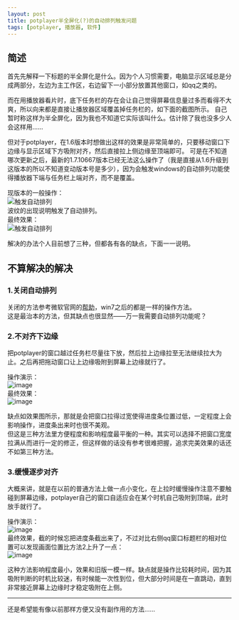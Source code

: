 ```yaml
---
layout: post
title: potplayer半全屏化(?)的自动排列触发问题
tags: [potplayer, 播放器, 软件]
---
```


## 简述

首先先解释一下标题的半全屏化是什么。因为个人习惯需要，电脑显示区域总是分成两部分，左边为主工作区，右边留下一小部分放置其他窗口，如qq之类的。

而在用播放器看片时，底下任务栏的存在会让自己觉得屏幕信息量过多而看得不大爽，所以向来都是直接让播放器区域覆盖掉任务栏的，如下面的截图所示。
自己暂时称这样为半全屏化，因为我也不知道它实际该叫什么。估计除了我也没多少人会这样用……

但对于potplayer，在1.6版本时想做出这样的效果是非常简单的，只要移动窗口下边缘与显示区域下方吸附对齐，然后直接拉上侧边缘至顶端即可。
可是在不知道哪次更新之后，最新的1.7.10667版本已经无法这么操作了（我是直接从1.6升级到这版本的所以不知道变动版本号是多少），因为会触发windows的自动排列功能使得播放器下端与任务栏上端对齐，而不是覆盖。

现版本的一般操作：  
![触发自动排列](https://ws2.sinaimg.cn/large/97de980aly1fqrckcqf2mg208v031aa7.gif)  
波纹的出现说明触发了自动排列。  
最终效果：  
![触发自动排列](https://ws2.sinaimg.cn/large/97de980aly1fqrcnwcdqij21hc0u0h37.jpg)

解决的办法个人目前想了三种，但都各有各的缺点，下面一一说明。

## 不算解决的解决

### 1.关闭自动排列

关闭的方法参考微软官网的[帮助](https://support.microsoft.com/zh-cn/help/2572988)，win7之后的都是一样的操作方法。  
这是最治本的方法，但其缺点也很显然——万一我需要自动排列功能呢？

### 2.不对齐下边缘

把potplayer的窗口越过任务栏尽量往下放，然后拉上边缘拉至无法继续拉大为止。之后再把拖动窗口让上边缘吸附到屏幕上边缘就行了。

操作演示：  
![image](https://ws2.sinaimg.cn/large/97de980aly1fqrdb8mxhtg20b2071dfv.gif)  
最终效果：  
![image](https://ws2.sinaimg.cn/large/97de980aly1fqrea7f9h3j21hc0u0arg.jpg)

缺点如效果图所示，那就是会把窗口拉得过宽使得进度条位置过低，一定程度上会影响操作，进度条出来时也很不美观。  
但这是三种方法里方便程度和影响程度最平衡的一种。其实可以选择不把窗口宽度拉满从而进行一定的修正，但这样做的话没有参考很难把握，追求完美效果的话还不如第三种方法。

### 3.缓慢逐步对齐

大概来讲，就是在以前的普通方法上做一点小变化，在上拉时缓慢操作注意不要触碰到屏幕边缘，potplayer自己的窗口自适应会在某个时机自己吸附到顶端，此时放手就行了。

操作演示：  
![image](https://ws2.sinaimg.cn/large/97de980aly1fqresfhj1ig20910310sz.gif)  
最终效果，截的时候忘把进度条截出来了，不过对比右侧qq窗口标题栏的相对位置可以发现画面位置比方法2上升了一点：  
![image](https://wx2.sinaimg.cn/large/97de980aly1fqrf9mlizxj21hc0u0k8q.jpg)

这种方法影响程度最小，效果和旧版一模一样。缺点就是操作比较耗时间，因为其吸附判断的时机比较迷，有时候能一次性到位，但大部分时间是在一直跳动，直到非常接近屏幕上边缘时才稳定吸附在上侧。

------

还是希望能有像以前那样方便又没有副作用的方法……